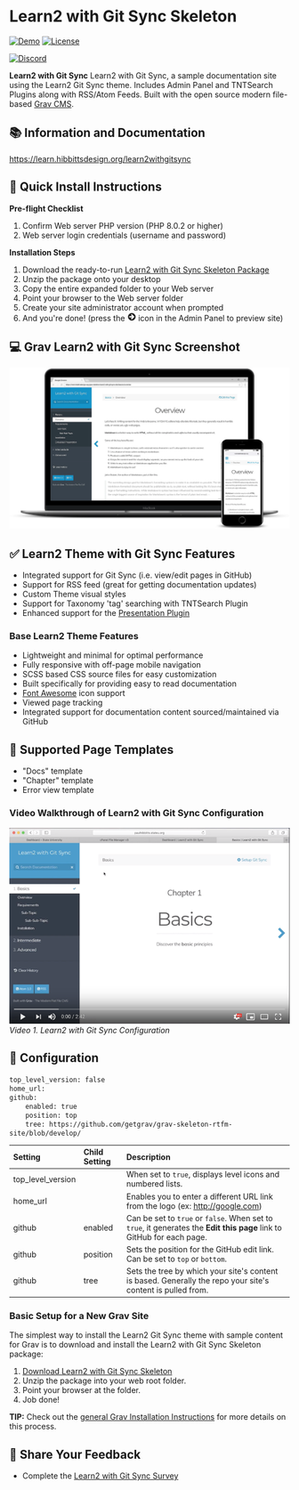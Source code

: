 # Learn2 with Git Sync Skeleton

[![Demo](https://img.shields.io/badge/Demo-OpenPublishingSpace-blue.svg?style=flat-square)](https://demo.hibbittsdesign.org/grav-learn2-git-sync/)
[![License](https://img.shields.io/badge/License-MIT-blue.svg?style=flat-square)](https://github.com/hibbitts-design/grav-theme-learn2-git-sync/blob/master/LICENSE)

[![Discord](https://img.shields.io/discord/501836936584101899.svg?logo=discord&colorB=728ADA&label=Discord%20Chat)](https://chat.getgrav.org)

**Learn2 with Git Sync** Learn2 with Git Sync, a sample documentation site using the Learn2 Git Sync theme. Includes Admin Panel and TNTSearch Plugins along with RSS/Atom Feeds. Built with the open source modern file-based [Grav CMS](http://getgrav.org).

📚 Information and Documentation
---
https://learn.hibbittsdesign.org/learn2withgitsync


🚀 Quick Install Instructions
---
**Pre-flight Checklist**  

1. Confirm Web server PHP version (PHP 8.0.2 or higher)
2. Web server login credentials (username and password)

**Installation Steps**  

1. Download the ready-to-run [Learn2 with Git Sync Skeleton Package](https://github.com/hibbitts-design/grav-skeleton-learn2-with-git-sync/releases/latest/download/grav-skeleton-learn2-with-git-sync.zip)
2. Unzip the package onto your desktop  
3. Copy the entire expanded folder to your Web server  
4. Point your browser to the Web server folder  
5. Create your site administrator account when prompted  
6. And you're done! (press the ![Right Arrow Circle Icon](https://github.com/paulhibbitts/github-repo-images/blob/master/fa-arrow-circle-right.png?raw=true) icon in the Admin Panel to preview site)

💻 Grav Learn2 with Git Sync Screenshot
---

![Learn2 with Git Sync Screenshot](https://github.com/paulhibbitts/github-repo-images/blob/master/smartmockups_learn2_with_git_sync.png?raw=true)

✅ Learn2 Theme with Git Sync Features
---

* Integrated support for Git Sync (i.e. view/edit pages in GitHub)
* Support for RSS feed (great for getting documentation updates)
* Custom Theme visual styles
* Support for Taxonomy 'tag' searching with TNTSearch Plugin
* Enhanced support for the [Presentation Plugin](https://github.com/OleVik/grav-plugin-presentation)

### Base Learn2 Theme Features

* Lightweight and minimal for optimal performance
* Fully responsive with off-page mobile navigation
* SCSS based CSS source files for easy customization
* Built specifically for providing easy to read documentation
* [Font Awesome](http://fontawesome.io/) icon support
* Viewed page tracking
* Integrated support for documentation content sourced/maintained via GitHub

📄 Supported Page Templates
---

* "Docs" template
* "Chapter" template
* Error view template

### Video Walkthrough of Learn2 with Git Sync Configuration
[![Learn2 with Git Sync Configuration](https://github.com/paulhibbitts/github-repo-images/blob/master/video-learn2-git-sync-config.png?raw=true)](https://www.youtube.com/watch?v=bmQjWmwS9S8)  
_Video 1. Learn2 with Git Sync Configuration_

🔧 Configuration
---

```
top_level_version: false
home_url:
github:
    enabled: true
    position: top
    tree: https://github.com/getgrav/grav-skeleton-rtfm-site/blob/develop/
```

| Setting           | Child Setting | Description                                                                                                            |
| :-----            | :-----        | :-----                                                                                                                 |
| top_level_version |               | When set to `true`, displays level icons and numbered lists.                                                           |
| home_url          |               | Enables you to enter a different URL link from the logo (ex: http://google.com)                                        |
| github            | enabled       | Can be set to `true` or `false`. When set to `true`, it generates the **Edit this page** link to GitHub for each page. |
| github            | position      | Sets the position for the GitHub edit link. Can be set to `top` or `bottom`.                                           |
| github            | tree          | Sets the tree by which your site's content is based. Generally the repo your site's content is pulled from.            |

### Basic Setup for a New Grav Site

The simplest way to install the Learn2 Git Sync theme with sample content for Grav is to download and install the Learn2 with Git Sync Skeleton package:

1. [Download Learn2 with Git Sync Skeleton](http://getgrav.org/downloads/skeletons#extras)
2. Unzip the package into your web root folder.
3. Point your browser at the folder.
4. Job done!

**TIP:** Check out the [general Grav Installation Instructions](http://learn.getgrav.org/basics/installation) for more details on this process.

💬 Share Your Feedback
---
* Complete the [Learn2 with Git Sync Survey](https://goo.gl/forms/ywKK8XqBJ5HZ0lCv2)
